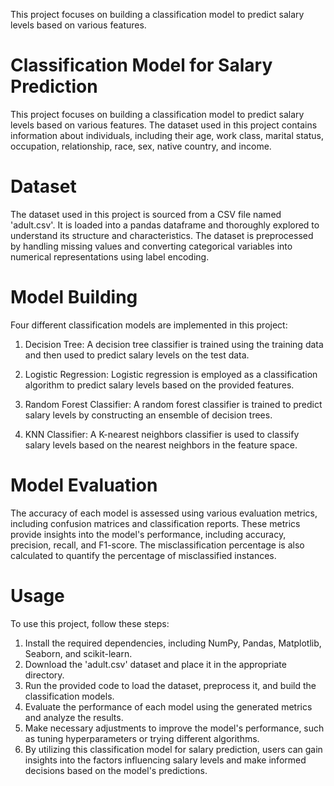 This project focuses on building a classification model to predict salary levels based on various features.

# Classification Model for Salary Prediction
This project focuses on building a classification model to predict salary levels based on various features. The dataset used in this project contains information about individuals, including their age, work class, marital status, occupation, relationship, race, sex, native country, and income.

# Dataset
The dataset used in this project is sourced from a CSV file named 'adult.csv'. It is loaded into a pandas dataframe and thoroughly explored to understand its structure and characteristics. The dataset is preprocessed by handling missing values and converting categorical variables into numerical representations using label encoding.

# Model Building
Four different classification models are implemented in this project:

1. Decision Tree: A decision tree classifier is trained using the training data and then used to predict salary levels on the test data.

2. Logistic Regression: Logistic regression is employed as a classification algorithm to predict salary levels based on the provided features.

3. Random Forest Classifier: A random forest classifier is trained to predict salary levels by constructing an ensemble of decision trees.

4. KNN Classifier: A K-nearest neighbors classifier is used to classify salary levels based on the nearest neighbors in the feature space.

# Model Evaluation
The accuracy of each model is assessed using various evaluation metrics, including confusion matrices and classification reports. These metrics provide insights into the model's performance, including accuracy, precision, recall, and F1-score. The misclassification percentage is also calculated to quantify the percentage of misclassified instances.

# Usage
To use this project, follow these steps:

1. Install the required dependencies, including NumPy, Pandas, Matplotlib, Seaborn, and scikit-learn.
2. Download the 'adult.csv' dataset and place it in the appropriate directory.
3. Run the provided code to load the dataset, preprocess it, and build the classification models.
4. Evaluate the performance of each model using the generated metrics and analyze the results.
5. Make necessary adjustments to improve the model's performance, such as tuning hyperparameters or trying different algorithms.
6. By utilizing this classification model for salary prediction, users can gain insights into the factors influencing salary levels and make informed decisions based on the model's predictions.


